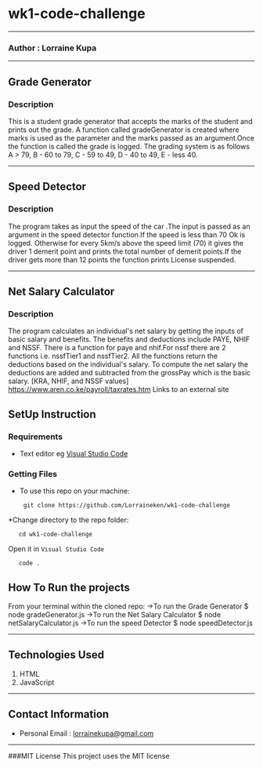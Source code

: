 # wk1-code-challenge
*****
### Author : Lorraine Kupa
****
## Grade Generator
### Description
This is a student grade generator that accepts the marks of the student and prints out the grade.
A function called gradeGenerator is created where marks is used as the parameter and the marks passed as an argument.Once the function is called the grade is logged. 
The grading system is as follows
A > 79, B - 60 to 79, C -  59 to 49, D - 40 to 49, E - less 40.

****
## Speed Detector
### Description
The program takes as input the speed of the car .The input is passed as an argument in the speed detector function.If the speed is less than 70 Ok is logged. Otherwise for every 5km/s above the speed limit (70) it gives the driver 1 demerit point and prints the total number of demerit points.If the driver gets more than 12 points the function prints License suspended.
****
## Net Salary Calculator
### Description
The program calculates an individual's net salary by getting the inputs of basic salary and benefits. 
The benefits and deductions include PAYE, NHIF and NSSF. There is a function for paye and nhif.For nssf there are 2 functions i.e. nssfTier1 and nssfTier2. All the functions return the deductions based on the individual's salary. 
To compute the net salary the deductions are added and subtracted from the grossPay which is the basic salary.
 [KRA, NHIF, and NSSF values] https://www.aren.co.ke/payroll/taxrates.htm Links to an external site

## SetUp Instruction
### Requirements
* Text editor eg [Visual Studio Code](https://code.visualstudio.com/download)
### Getting Files
* To use this repo on your machine:
 
       git clone https://github.com/Lorraineken/wk1-code-challenge

*Change directory to the repo folder:
    
       cd wk1-code-challenge

Open it in ``Visual Studio Code``

       code .

## How To Run the projects
From your terminal within the cloned repo:
->To run the Grade Generator
   $ node gradeGenerator.js
->To run the Net Salary Calculator
   $ node netSalaryCalculator.js
->To run the speed Detector
   $ node speedDetector.js
*****
## Technologies Used
1. HTML
2. JavaScript
*****
## Contact Information
* Personal Email : lorrainekupa@gmail.com
*****
###MIT License
This project uses the MIT license
